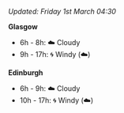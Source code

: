 *Updated: Friday 1st March 04:30*

**Glasgow**

* 6h - 8h: :cloud: Cloudy
* 9h - 17h: :cyclone: Windy (:cloud:)

**Edinburgh**

* 6h - 9h: :cloud: Cloudy
* 10h - 17h: :cyclone: Windy (:cloud:)
